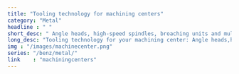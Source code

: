 ```yaml
---
title: "Tooling technology for machining centers"
category: "Metal"
headline : " "
short_desc: " Angle heads, high-speed spindles, broaching units and multi-spindle headsthat offer the perfect fit for your machining center. "
long_desc: "Tooling technology for your machining center: Angle heads,high-speedspindles, push-type aggregates and multi-spindle heads.  "
img : "/images/machinecenter.png"
series: "/benz/metal/"
link    : "machiningcenters"
---
```

    